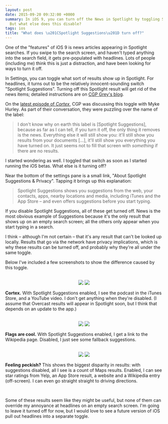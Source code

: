 ```yaml
---
layout: post
date: 2015-09-20 09:32:00 +0000
summary: In iOS 9, you can turn off the News in Spotlight by toggling Spotlight Suggestions.
  But what else does this disable?
tags: ios
title: "What does \u201CSpotlight Suggestions\u201D turn off?"
---
```


One of the "features" of iOS 9 is news articles appearing in Spotlight searches.
If you swipe to the search screen, and haven't typed anything into the search field, it gets pre-populated with headlines.
Lots of people (including me) think this is just a distraction, and have been looking for ways to turn it off.

In Settings, you can toggle what sort of results show up in Spotlight.
For headlines, it turns out to be the relatively innocent-sounding switch "Spotlight Suggestions".
Turning off this Spotlight result will get rid of the news items; detailed instructions are on [CGP Grey's blog](http://www.cgpgrey.com/blog/how-to-turn-off-news-in-spotlight-in-ios-9).

On the [latest episode of *Cortex*](https://overcast.fm/+EtBkms44w/35:00), CGP was discussing this toggle with Myke Hurley.
As part of their conversation, they were puzzling over the name of the label:

> I don't know why on earth this label is [Spotlight Suggestions], because as far as I can tell, if you turn it off, the only thing it removes is the news. Everything else it will still show you: it'll still show you results from your documents […], it'll still show you everything you have turned on. It just seems not to fill that screen with *something* if there are no results.

I started wondering as well.
I toggled that switch as soon as I started running the iOS betas.
What else is it turning off?

Near the bottom of the settings pane is a small link, "About Spotlight Suggestions & Privacy".
Tapping it brings up this explanation:

> Spotlight Suggestions shows you suggestions from the web, your contacts, apps, nearby locations and media, including iTunes and the App Store &ndash; and even offers suggestions before you start typing.

<!-- As well as the above, these suggestions include Wikipedia pages, Maps results and websites. -->
If you disable Spotlight Suggestions, all of these get turned off.
News is the most obvious example of Suggestions because it's the only result that shows up on an empty search screen; all the others only appear when you start typing in a search.

I think &ndash; although I'm not certain &ndash; that it's any result that can't be looked up locally.
Results that go via the network have privacy implications, which is why these results can be turned off, and probably why they're all under the same toggle.

Below I've included a few screenshots to show the difference caused by this toggle.

<!-- summary -->

<br>

<center>
  <a href="/images/2015/cortex-enabled.PNG"><img src="/images/2015/cortex-enabled.PNG" class="two_up left"></a>
  <a href="/images/2015/cortex-disabled.PNG"><img src="/images/2015/cortex-disabled.PNG" class="two_up"></a>
</center>

**Cortex.** With Spotlight Suggestions enabled, I see the podcast in the iTunes Store, and a YouTube video.
I don't get anything when they're disabled.
(I assume that Overcast results will appear in Spotlight soon, but I think that depends on an update to the app.)

<br>

<center>
  <a href="/images/2015/vexelology-enabled.PNG"><img src="/images/2015/vexelology-enabled.PNG" class="two_up left"></a>
  <a href="/images/2015/vexelology-disabled.PNG"><img src="/images/2015/vexelology-disabled.PNG" class="two_up"></a>
</center>

**Flags are cool.** With Spotlight Suggestions enabled, I get a link to the Wikipedia page. Disabled, I just see some fallback suggestions.

<br>

<center>
  <a href="/images/2015/pizzaexpress-enabled.PNG"><img src="/images/2015/pizzaexpress-enabled.PNG" class="two_up left"></a>
  <a href="/images/2015/pizzaexpress-disabled.PNG"><img src="/images/2015/pizzaexpress-disabled.PNG" class="two_up"></a>
</center>

**Feeling peckish?** This shows the biggest disparity in results: with suggestions disabled, all I see is a count of Maps results.
Enabled, I can see star ratings from Yelp, an App Store result, a website and a Wikipedia entry (off-screen).
I can even go straight straight to driving directions.

<br>

Some of these results seem like they might be useful, but none of them can override my annoyance at headlines on an empty search screen.
I'm going to leave it turned off for now, but I would love to see a future version of iOS pull out headlines into a separate toggle.
